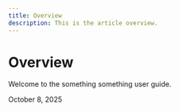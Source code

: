 ```yaml
---
title: Overview
description: This is the article overview.
---
```


# Overview

Welcome to the something something user guide.

October 8, 2025
